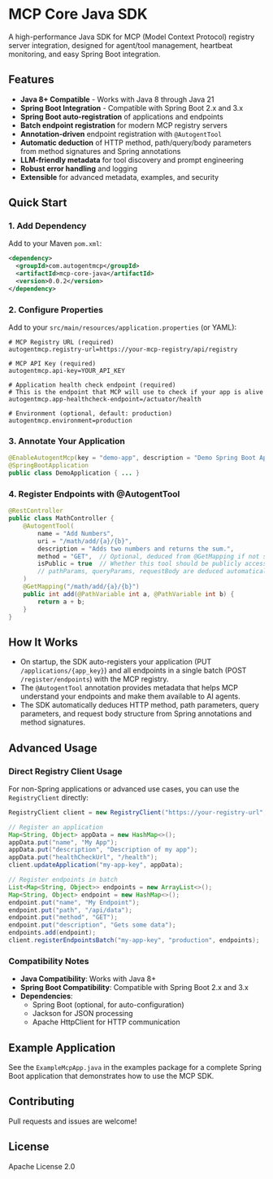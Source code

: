 # MCP Core Java SDK

A high-performance Java SDK for MCP (Model Context Protocol) registry server integration, designed for agent/tool management, heartbeat monitoring, and easy Spring Boot integration.

## Features
- **Java 8+ Compatible** - Works with Java 8 through Java 21
- **Spring Boot Integration** - Compatible with Spring Boot 2.x and 3.x
- **Spring Boot auto-registration** of applications and endpoints
- **Batch endpoint registration** for modern MCP registry servers
- **Annotation-driven** endpoint registration with `@AutogentTool`
- **Automatic deduction** of HTTP method, path/query/body parameters from method signatures and Spring annotations
- **LLM-friendly metadata** for tool discovery and prompt engineering
- **Robust error handling** and logging
- **Extensible** for advanced metadata, examples, and security

## Quick Start

### 1. Add Dependency
Add to your Maven `pom.xml`:
```xml
<dependency>
  <groupId>com.autogentmcp</groupId>
  <artifactId>mcp-core-java</artifactId>
  <version>0.0.2</version>
</dependency>
```

### 2. Configure Properties
Add to your `src/main/resources/application.properties` (or YAML):
```properties
# MCP Registry URL (required)
autogentmcp.registry-url=https://your-mcp-registry/api/registry

# MCP API Key (required)
autogentmcp.api-key=YOUR_API_KEY

# Application health check endpoint (required) 
# This is the endpoint that MCP will use to check if your app is alive
autogentmcp.app-healthcheck-endpoint=/actuator/health

# Environment (optional, default: production)
autogentmcp.environment=production
```

### 3. Annotate Your Application
```java
@EnableAutogentMcp(key = "demo-app", description = "Demo Spring Boot Application")
@SpringBootApplication
public class DemoApplication { ... }
```

### 4. Register Endpoints with @AutogentTool
```java
@RestController
public class MathController {
    @AutogentTool(
        name = "Add Numbers",
        uri = "/math/add/{a}/{b}",
        description = "Adds two numbers and returns the sum.",
        method = "GET",  // Optional, deduced from @GetMapping if not specified
        isPublic = true  // Whether this tool should be publicly accessible
        // pathParams, queryParams, requestBody are deduced automatically from method signature
    )
    @GetMapping("/math/add/{a}/{b}")
    public int add(@PathVariable int a, @PathVariable int b) {
        return a + b;
    }
}
```

## How It Works
- On startup, the SDK auto-registers your application (PUT `/applications/{app_key}`) and all endpoints in a single batch (POST `/register/endpoints`) with the MCP registry.
- The `@AutogentTool` annotation provides metadata that helps MCP understand your endpoints and make them available to AI agents.
- The SDK automatically deduces HTTP method, path parameters, query parameters, and request body structure from Spring annotations and method signatures.

## Advanced Usage

### Direct Registry Client Usage

For non-Spring applications or advanced use cases, you can use the `RegistryClient` directly:

```java
RegistryClient client = new RegistryClient("https://your-registry-url", "your-api-key");

// Register an application
Map<String, Object> appData = new HashMap<>();
appData.put("name", "My App");
appData.put("description", "Description of my app");
appData.put("healthCheckUrl", "/health");
client.updateApplication("my-app-key", appData);

// Register endpoints in batch
List<Map<String, Object>> endpoints = new ArrayList<>();
Map<String, Object> endpoint = new HashMap<>();
endpoint.put("name", "My Endpoint");
endpoint.put("path", "/api/data");
endpoint.put("method", "GET");
endpoint.put("description", "Gets some data");
endpoints.add(endpoint);
client.registerEndpointsBatch("my-app-key", "production", endpoints);
```

### Compatibility Notes

- **Java Compatibility**: Works with Java 8+
- **Spring Boot Compatibility**: Compatible with Spring Boot 2.x and 3.x
- **Dependencies**:
  - Spring Boot (optional, for auto-configuration)
  - Jackson for JSON processing
  - Apache HttpClient for HTTP communication

## Example Application

See the `ExampleMcpApp.java` in the examples package for a complete Spring Boot application that demonstrates how to use the MCP SDK.

## Contributing
Pull requests and issues are welcome!

## License
Apache License 2.0